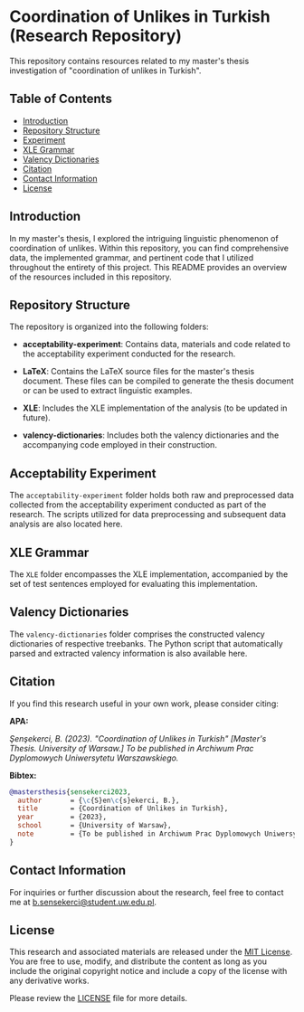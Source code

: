 # Coordination of Unlikes in Turkish (Research Repository)

This repository contains resources related to my master's thesis investigation of "coordination of unlikes in Turkish". 

## Table of Contents

- [Introduction](#introduction)
- [Repository Structure](#repository-structure)
- [Experiment](#experiment)
- [XLE Grammar](#xle-grammar)
- [Valency Dictionaries](#valency-dictionaries)
- [Citation](#citation)
- [Contact Information](#contact-information)
- [License](#license)

## Introduction

In my master's thesis, I explored the intriguing linguistic phenomenon of coordination of unlikes. Within this repository, you can find comprehensive data, the implemented grammar, and pertinent code that I utilized throughout the entirety of this project. This README provides an overview of the resources included in this repository.

## Repository Structure

The repository is organized into the following folders:

- **acceptability-experiment**: Contains data, materials and code related to the acceptability experiment conducted for the research.

- **LaTeX**: Contains the LaTeX source files for the master's thesis document. These files can be compiled to generate the thesis document or can be used to extract linguistic examples.

- **XLE**: Includes the XLE implementation of the analysis (to be updated in future).

- **valency-dictionaries**: Includes both the valency dictionaries and the accompanying code employed in their construction.

## Acceptability Experiment

The `acceptability-experiment` folder holds both raw and preprocessed data collected from the acceptability experiment conducted as part of the research. The scripts utilized for data preprocessing and subsequent data analysis are also located here.

## XLE Grammar

The `XLE` folder encompasses the XLE implementation, accompanied by the set of test sentences employed for evaluating this implementation.

## Valency Dictionaries

The `valency-dictionaries` folder comprises the constructed valency dictionaries of respective treebanks. The Python script that automatically parsed and extracted valency information is also available here.

## Citation

If you find this research useful in your own work, please consider citing:

**APA:**

*Şenşekerci, B. (2023). "Coordination of Unlikes in Turkish" [Master's Thesis. University of Warsaw.] To be published in Archiwum Prac Dyplomowych Uniwersytetu Warszawskiego.*

**Bibtex:**
```bibtex
@mastersthesis{sensekerci2023,
  author       = {\c{S}en\c{s}ekerci, B.},
  title        = {Coordination of Unlikes in Turkish},
  year         = {2023},
  school       = {University of Warsaw},
  note         = {To be published in Archiwum Prac Dyplomowych Uniwersytetu Warszawskiego}
}
```

## Contact Information

For inquiries or further discussion about the research, feel free to contact me at [b.sensekerci@student.uw.edu.pl](mailto:b.sensekerci@student.uw.edu.pl).

## License

This research and associated materials are released under the [MIT License](LICENSE). You are free to use, modify, and distribute the content as long as you include the original copyright notice and include a copy of the license with any derivative works.

Please review the [LICENSE](LICENSE) file for more details.
